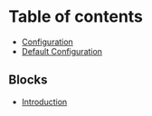 # Table of contents

* [Configuration](README.md)
* [Default Configuration](default-configuration.md)

## Blocks

* [Introduction](<README (1).md>)
